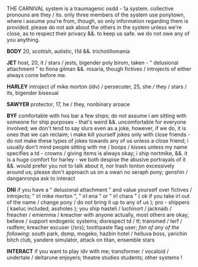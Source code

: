 THE CARNIVAL system is a traumagenic osdd - 1a system. collective pronouns are they / its. only three members of the system use ponytown, where i assume you're from, though, so only information regarding them is provided. please do not ask about the others in the system unless we're close, as to respect their privacy &&. to keep us safe. we do not owe any of you anything.

**BODY** 20, scottish, autistic, t1d &&. trichotillomania

**JET** host, 20, it / stars / jests, bigender poly birom, taken - " delusional attachment " to fiona gilman &&. rosaria, though fictives / introjects of either always come before me.

**HARLEY** introject of mike morton (idv) / persecuter, 25, she / they / stars / its, bigender bisexual

**SAWYER** protector, 17, he / they, nonbinary aroace

**BYF** comfortable with hxs bar a few ships; do not assume i am sitting with someone for ship purposes - that's weird &&. uncomfortable for everyone involved; we don't tend to say slurs even as a joke, however, if we do, it is ones that we can reclaim; i make kill yourself jokes only with close friends - do not make these types of jokes towards any of us unless a close friend; i usually don't mind people sitting with me / boops / kisses unless my name specifies a td - crowns / giving items is always okay; i ship nortmike, &&. it is a huge comfort for harley - we both despise the abusive portrayals of it &&. would prefer you not to talk about it, nor trash tonton excessively around us; please don't approach us on a owari no seraph pony; genshin / danganronpa ask to interact

**DNI** if you have a " delusional attachment " and value yourself over fictives / introjects; " irl mike morton ", " irl ena " or " irl chara " ( ok if you take irl out of the name / change pony / do not bring it up to any of us ); pro - shippers ( kaeluc included, assholes ); you ship hasteli / luchinort / jacknaib / freacher / emiemma / kreacher with anyone actually, most others are okay; believe / support endogenic systems; disrespect td / tt; transmed / terf / radfem; kreacher excuser (/srs); toothpaste flag user; *fan of any of the following:* south park, dsmp, mogeko, hazbin hotel / helluva boss, yarichin bitch club, yandere simulator, attack on titan, ensemble stars

**INTERACT** if you want to play idv with me; transformer / vocaloid / undertale / deltarune enjoyers; theatre studies students; other systems !
